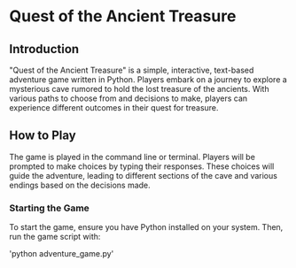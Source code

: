 # Quest of the Ancient Treasure

## Introduction
"Quest of the Ancient Treasure" is a simple, interactive, text-based adventure game written in Python. Players embark on a journey to explore a mysterious cave rumored to hold the lost treasure of the ancients. With various paths to choose from and decisions to make, players can experience different outcomes in their quest for treasure.

## How to Play
The game is played in the command line or terminal. Players will be prompted to make choices by typing their responses. These choices will guide the adventure, leading to different sections of the cave and various endings based on the decisions made.

### Starting the Game
To start the game, ensure you have Python installed on your system. Then, run the game script with:


'python adventure_game.py'
